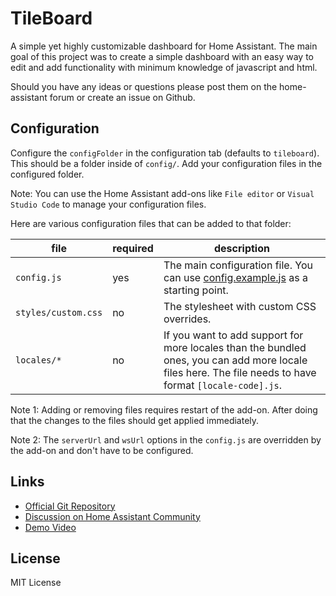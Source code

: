# TileBoard

A simple yet highly customizable dashboard for Home Assistant. The main goal of this project was to create a simple dashboard with an easy way to edit and add functionality with minimum knowledge of javascript and html.

Should you have any ideas or questions please post them on the home-assistant forum or create an issue on Github.

## Configuration

Configure the `configFolder` in the configuration tab (defaults to `tileboard`). This should be a folder inside of `config/`. Add your configuration files in the configured folder.

Note: You can use the Home Assistant add-ons like `File editor` or `Visual Studio Code` to manage your configuration files.

Here are various configuration files that can be added to that folder:

| file | required | description |
| ----- | ------- | ----------- |
| `config.js` | yes | The main configuration file. You can use [config.example.js](https://github.com/resoai/TileBoard/blob/master/config.example.js) as a starting point. |
| `styles/custom.css` | no | The stylesheet with custom CSS overrides. |
| `locales/*` | no | If you want to add support for more locales than the bundled ones, you can add more locale files here. The file needs to have format `[locale-code].js`. |

Note 1: Adding or removing files requires restart of the add-on. After doing that the changes to the files should get applied immediately.

Note 2: The `serverUrl` and `wsUrl` options in the `config.js` are overridden by the add-on and don't have to be configured.

## Links

* [Official Git Repository](https://github.com/resoai/TileBoard)
* [Discussion on Home Assistant Community](https://community.home-assistant.io/t/new-dashboard-for-ha/57173)
* [Demo Video](https://youtu.be/L8JwzWNAPr8)

## License

MIT License
